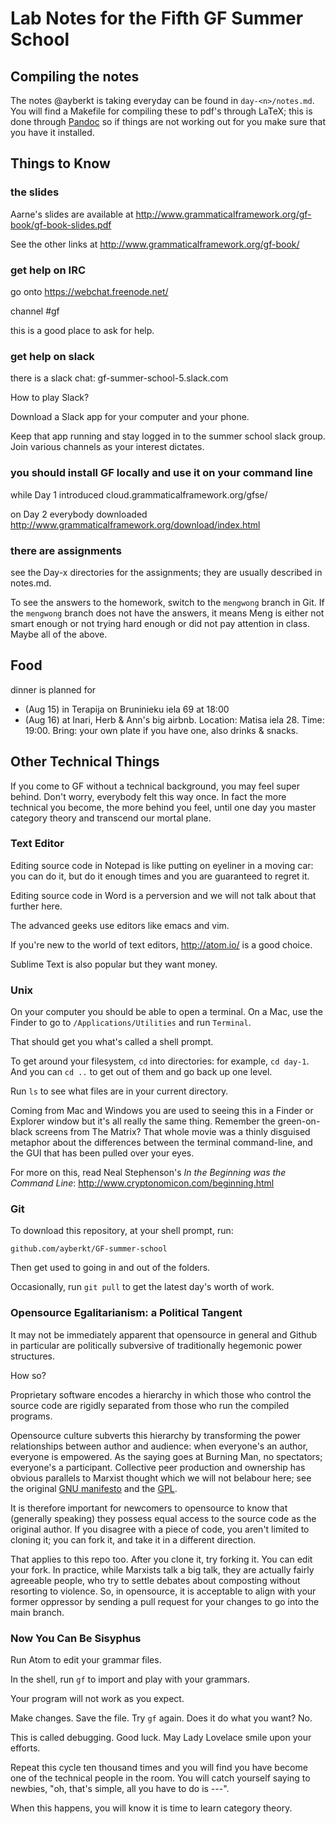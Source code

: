# Lab Notes for the Fifth GF Summer School

## Compiling the notes

The notes @ayberkt is taking everyday can be found in `day-<n>/notes.md`. You
will find a Makefile for compiling these to pdf's through LaTeX; this is done
through [Pandoc](http://pandoc.org/installing.html) so if things are not
working out for you make sure that you have it installed.

## Things to Know

### the slides

Aarne's slides are available at http://www.grammaticalframework.org/gf-book/gf-book-slides.pdf

See the other links at http://www.grammaticalframework.org/gf-book/

### get help on IRC

go onto https://webchat.freenode.net/

channel #gf

this is a good place to ask for help.

### get help on slack

there is a slack chat: gf-summer-school-5.slack.com

How to play Slack?

Download a Slack app for your computer and your phone.

Keep that app running and stay logged in to the summer school slack group. Join various channels as your interest dictates.

### you should install GF locally and use it on your command line

while Day 1 introduced cloud.grammaticalframework.org/gfse/

on Day 2 everybody downloaded http://www.grammaticalframework.org/download/index.html

### there are assignments

see the Day-x directories for the assignments; they are usually described in notes.md.

To see the answers to the homework, switch to the `mengwong` branch in Git. If the `mengwong` branch does not have the answers, it means Meng is either not smart enough or not trying hard enough or did not pay attention in class. Maybe all of the above.

## Food

dinner is planned for
- (Aug 15) in Terapija on Bruninieku iela 69 at 18:00
- (Aug 16) at Inari, Herb & Ann's big airbnb. Location: Matisa iela 28. Time: 19:00. Bring: your own plate if you have one, also drinks & snacks.

## Other Technical Things

If you come to GF without a technical background, you may feel super behind. Don't worry, everybody felt this way once. In fact the more technical you become, the more behind you feel, until one day you master category theory and transcend our mortal plane.


### Text Editor

Editing source code in Notepad is like putting on eyeliner in a moving car: you can do it, but do it enough times and you are guaranteed to regret it.

Editing source code in Word is a perversion and we will not talk about that further here.

The advanced geeks use editors like emacs and vim.

If you're new to the world of text editors, http://atom.io/ is a good choice.

Sublime Text is also popular but they want money.


### Unix

On your computer you should be able to open a terminal. On a Mac, use the Finder to go to `/Applications/Utilities` and run `Terminal`.

That should get you what's called a shell prompt.

To get around your filesystem, `cd` into directories: for example, `cd day-1`. And you can `cd ..` to get out of them and go back up one level.

Run `ls` to see what files are in your current directory.

Coming from Mac and Windows you are used to seeing this in a Finder or Explorer window but it's all really the same thing. Remember the green-on-black screens from The Matrix? That whole movie was a thinly disguised metaphor about the differences between the terminal command-line, and the GUI that has been pulled over your eyes.

For more on this, read Neal Stephenson's _In the Beginning was the Command Line_: http://www.cryptonomicon.com/beginning.html

### Git

To download this repository, at your shell prompt, run:

```github.com/ayberkt/GF-summer-school```

Then get used to going in and out of the folders.

Occasionally, run `git pull` to get the latest day's worth of work.

### Opensource Egalitarianism: a Political Tangent

It may not be immediately apparent that opensource in general and Github in particular are politically subversive of traditionally hegemonic power structures.

How so?

Proprietary software encodes a hierarchy in which those who control the source code are rigidly separated from those who run the compiled programs.

Opensource culture subverts this hierarchy by transforming the power relationships between author and audience: when everyone's an author, everyone is empowered. As the saying goes at Burning Man, no spectators; everyone's a participant. Collective peer production and ownership has obvious parallels to Marxist thought which we will not belabour here; see the original [GNU manifesto](https://www.gnu.org/gnu/manifesto.en.html) and the [GPL](https://www.gnu.org/licenses/gpl-3.0.en.html).

It is therefore important for newcomers to opensource to know that (generally speaking) they possess equal access to the source code as the original author. If you disagree with a piece of code, you aren't limited to cloning it; you can fork it, and take it in a different direction.

That applies to this repo too. After you clone it, try forking it. You can edit your fork. In practice, while Marxists talk a big talk, they are actually fairly agreeable people, who try to settle debates about composting without resorting to violence. So, in opensource, it is acceptable to align with your former oppressor by sending a pull request for your changes to go into the main branch.

### Now You Can Be Sisyphus

Run Atom to edit your grammar files.

In the shell, run `gf` to import and play with your grammars.

Your program will not work as you expect.

Make changes. Save the file. Try `gf` again. Does it do what you want? No.

This is called debugging. Good luck. May Lady Lovelace smile upon your efforts.

Repeat this cycle ten thousand times and you will find you have become one of the technical people in the room. You will catch yourself saying to newbies, "oh, that's simple, all you have to do is ---".

When this happens, you will know it is time to learn category theory.
